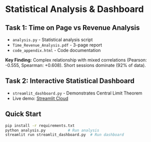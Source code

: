 # Statistical Analysis & Dashboard

## Task 1: Time on Page vs Revenue Analysis
- `analysis.py` - Statistical analysis script
- `Time_Revenue_Analysis.pdf` - 3-page report
- `code_appendix.html` - Code documentation

**Key Finding:** Complex relationship with mixed correlations (Pearson: -0.555, Spearman: +0.608). Short sessions dominate (92% of data).

## Task 2: Interactive Statistical Dashboard
- `streamlit_dashboard.py` - Demonstrates Central Limit Theorem
- Live demo: [Streamlit Cloud](https://share.streamlit.io/)

## Quick Start
```bash
pip install -r requirements.txt
python analysis.py          # Run analysis
streamlit run streamlit_dashboard.py  # Run dashboard
```
